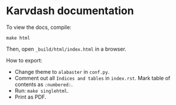 # Karvdash documentation

To view the docs, compile:
```
make html
```

Then, open `_build/html/index.html` in a browser.

How to export:
* Change theme to `alabaster` in `conf.py`.
* Comment out all `Indices and tables` in `index.rst`. Mark table of contents as `:numbered:`.
* Run: `make singlehtml`.
* Print as PDF.
